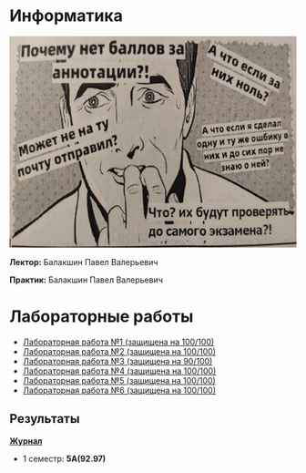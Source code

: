 # Информатика
<img alt="Let's all love Lain!" src="https://github.com/Gastozavr/itmo/blob/main/pictures/informatics.jpg" width="622" height="371">

**Лектор:** Балакшин Павел Валерьевич

**Практик:** Балакшин Павел Валерьевич


# Лабораторные работы
- [Лабораторная работа №1 (защищена на 100/100)](./lab1)
- [Лабораторная работа №2 (защищена на 100/100)](./lab2)
- [Лабораторная работа №3 (защищена на 90/100)](./lab3)
- [Лабораторная работа №4 (защищена на 100/100)](./lab4)
- [Лабораторная работа №5 (защищена на 100/100)](./lab5)
- [Лабораторная работа №6 (защищена на 100/100)](./lab6)

## Результаты
[**Журнал**](https://docs.google.com/spreadsheets/d/1wYEDRJ5vYFfdKEqnAgb2tig-lnDwJK1-Lu-DUbmd23s/edit)
- 1 семестр: **5А(92.97)**


